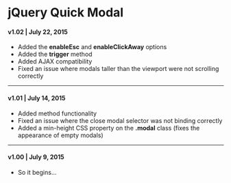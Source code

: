 # jQuery Quick Modal

#### v1.02 | July 22, 2015
* Added the **enableEsc** and **enableClickAway** options
* Added the **trigger** method
* Added AJAX compatibility
* Fixed an issue where modals taller than the viewport were not scrolling correctly

---

#### v1.01 | July 14, 2015
* Added method functionality
* Fixed an issue where the close modal selector was not binding correctly
* Added a min-height CSS property on the **.modal** class (fixes the appearance of empty modals)

---

#### v1.00 | July 9, 2015
* So it begins...